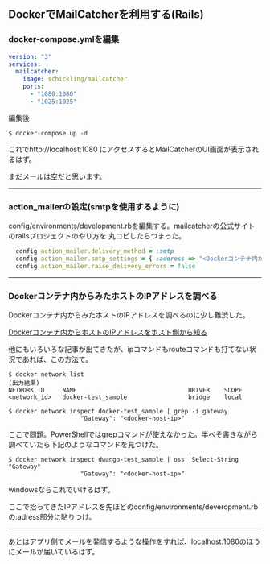 ## DockerでMailCatcherを利用する(Rails)

### docker-compose.ymlを編集

``` yaml
version: "3"
services:
  mailcatcher:
    image: schickling/mailcatcher
    ports:
      - "1080:1080"
      - "1025:1025"
```

編集後

```
$ docker-compose up -d
```

これでhttp://localhost:1080 にアクセスするとMailCatcherのUI画面が表示されるはず。

まだメールは空だと思います。

---

### action_mailerの設定(smtpを使用するように)

config/environments/development.rbを編集する。mailcatcherの公式サイトのrailsプロジェクトのやり方を
丸コピしたらつまった。

``` ruby
  config.action_mailer.delivery_method = :smtp
  config.action_mailer.smtp_settings = { :address => "<Dockerコンテナ内からみたホストのIPアドレス>", :port => 1025}
  config.action_mailer.raise_delivery_errors = false
```
---

### Dockerコンテナ内からみたホストのIPアドレスを調べる

Dockerコンテナ内からみたホストのIPアドレスを調べるのに少し難渋した。

[Dockerコンテナ内からホストのIPアドレスをホスト側から知る](https://qiita.com/suketa/items/b42e8b92404634d36009)

他にもいろいろな記事が出てきたが、ipコマンドもrouteコマンドも打てない状況であれば、この方法で。

```
$ docker network list
(出力結果)
NETWORK ID     NAME                               DRIVER    SCOPE
<network_id>   docker-test_sample                 bridge    local
```

```
$ docker network inspect docker-test_sample | grep -i gateway
                    "Gateway": "<docker-host-ip>"
```

ここで問題。PowerShellではgrepコマンドが使えなかった。半べそ書きながら調べていたら下記のようなコマンドを見つけた。

```
$ docker network inspect dwango-test_sample | oss |Select-String "Gateway"
                    "Gateway": "<docker-host-ip>"
```

windowsならこれでいけるはず。

ここで拾ってきたIPアドレスを先ほどのconfig/environments/deveropment.rbの:adress部分に貼りつけ。


---

あとはアプリ側でメールを発信するような操作をすれば、localhost:1080のほうにメールが届いているはず。

